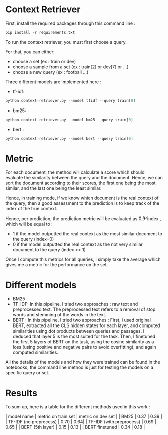 # Context Retriever


First, install the required packages through this command line :

```python
pip install -r requirements.txt
```

To run the context retriever, you must first choose a query.

For that, you can either:
- choose a set (ex : train or dev)
- choose a sample from a set (ex : train[2] or dev[7] or ...)
- choose a new query (ex : football ...)

Three different models are implemented here :

- tf-idf:

```python
python context-retriever.py --model tfidf --query train[0]
```

- bm25:

```python
python context-retriever.py --model bm25 --query train[0]
```

- bert :

```python
python context-retriever.py --model bert --query train[0]
```


# Metric

For each document, the method will calculate a score which should evaluate the similarity between the query and the document.
Hence, we can sort the document according to their scores, the first one being the most similar, and the last one being the least similar.

Hence, in training mode, if we know which document is the real context of the query, then a good assessment to the prediction is to keep track of the index of the true context.

Hence, per prediction, the prediction metric will be evaluated as 0.9^index , which will be equal to :
- 1 if the model outputted the real context as the most similar document to the query (index=0)
- 0 if the model outputted the real context as the not very similar document to the query (index >> 1)

Once I compute this metrics for all queries, I simply take the average which gives me a metric for the performance on the set.

# Different models

- BM25
- TF-IDF: In this pipeline, I tried two approaches : raw text and preprocessed text. The preprocessed text refers to a removal of stop words and stemming of the words in the text.
- BERT : In this pipeline, I tried two approaches : First, I used original BERT, extracted all the CLS hidden states for each layer, and computed similarities using dot products between queries and passages. I deduced that layer 5 is the most suited for the task. Then, I finetuned the first 5 layers of BERT on the task, using the cosine similarity as a loss (using positive and negative pairs to avoid overfitting), and again computed similarities.

All the details of the models and how they were trained can be found in the notebooks, the command line method is just for testing the models on a specific query or set.


# Results

To sum up, here is a table for the different methods used in this work :

| model name | metric on train set | metric on dev set |
| BM25 | 0.37 | 0.39 |
| TF-IDF (no preprocess) | 0.70 | 0.64|
| TF-IDF (with preprocess) | 0.69 | 0.65 |
| BERT (5th layer) | 0.15 | 0.13 |
| BERT finetuned | 0.34 | 0.18 |


